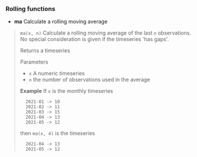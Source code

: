 ### Rolling functions

* **ma** Calculate a rolling moving average

> `ma(x, n)`  Calculate a rolling moving average of the last `n` 
> observations.  No special consideration is given if the timeseries 
> 'has gaps'.
> 
> Returns a timeseries
> 
> Parameters
> * `x` A numeric timeseries
> * `n` the number of observations used in the average
>
> **Example** If `x` is the monthly timeseries
>```
>   2021-01 -> 10      
>   2021-02 -> 11      
>   2021-03 -> 15      
>   2021-04 -> 13      
>   2021-05 -> 12
>```
> then `ma(x, 4)` is the timeseries
>```
>   2021-04 -> 13      
>   2021-05 -> 12
>```

